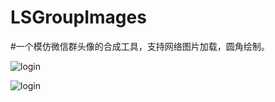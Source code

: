 # LSGroupImages


#一个模仿微信群头像的合成工具，支持网络图片加载，圆角绘制。

![login](https://github.com/shuaishuaihenan/LSGroupImages/blob/master/GroupImagesTest/WechatIMG4.png)

![login](https://github.com/shuaishuaihenan/LSGroupImages/blob/master/GroupImagesTest/WechatIMG5.png)


